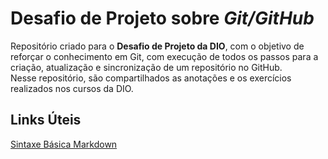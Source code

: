 # Desafio de Projeto sobre *Git/GitHub*
Repositório criado para o **Desafio de Projeto da DIO**, com o objetivo de reforçar o conhecimento em Git, com execução de todos os passos para a criação, atualização e sincronização de um repositório no GitHub.   
Nesse repositório, são compartilhados as anotações e os exercícios realizados nos cursos da DIO.

## **Links Úteis**
[Sintaxe Básica Markdown](https://www.markdownguide.org/basic-syntax/)


